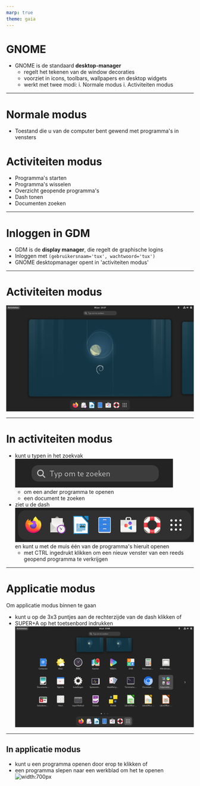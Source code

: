 ```yaml
---
marp: true
theme: gaia
---
```

# GNOME
- GNOME is de standaard **desktop-manager**
    - regelt het tekenen van de window decoraties
    - voorziet in icons, toolbars, wallpapers en desktop widgets
    - werkt met twee modi:
        i. Normale modus
        i. Activiteiten modus

---
# Normale modus
- Toestand die u van de computer bent gewend met programma's in vensters

# Activiteiten modus
- Programma's starten
- Programma's wisselen
- Overzicht geopende programma's
- Dash tonen
- Documenten zoeken


---
# Inloggen in GDM
- GDM is de **display manager**, die regelt de graphische logins
- Inloggen met ```(gebruikersnaam='tux', wachtwoord='tux')```
- GNOME desktopmanager opent in 'activiteiten modus'
---
# Activiteiten modus
![width:900px](./img/activiteiten-modus.png)

---
# In activiteiten modus
- kunt u typen in het zoekvak
  ![](img/zoekvak.png)
    - om een ander programma te openen
    - een document te zoeken
- ziet u de dash ![width:500px](img/dash.png) en kunt u met de muis één van de programma's hieruit openen
    - met CTRL ingedrukt klikken om een nieuw venster van een reeds geopend programma te verkrijgen
---
# Applicatie modus
Om applicatie modus binnen te gaan
- kunt u op de 3x3 puntjes aan de rechterzijde van de dash klikken of
- SUPER+A op het toetsenbord indrukken
![width:600px](img/geinstalleerde-programmas.png)
---
## In applicatie modus
- kunt u een programma openen door erop te klikken of
- een programma slepen naar een werkblad om het te openen
![width:700px](img/slepen-in-activiteiten-modus.gif)



